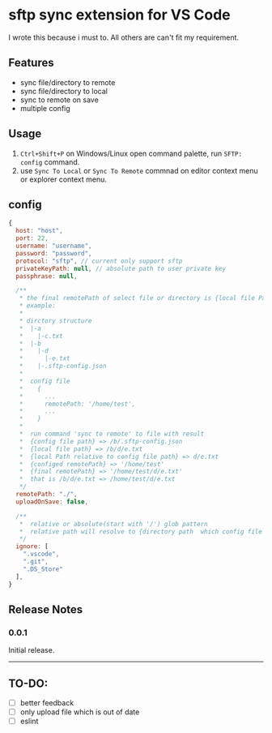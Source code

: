 # sftp sync extension for VS Code
I wrote this because i must to. All others are can't fit my requirement.
## Features

* sync file/directory to remote
* sync file/directory to local
* sync to remote on save
* multiple config

## Usage
 1. `Ctrl+Shift+P` on Windows/Linux open command palette, run `SFTP: config` command.
 2. use `Sync To Local` or `Sync To Remote` commnad on editor context menu or explorer context menu.

## config
```js
{
  host: "host",
  port: 22,
  username: "username",
  password: "password",
  protocol: "sftp", // current only support sftp
  privateKeyPath: null, // absolute path to user private key
  passphrase: null,

  /**
   * the final remotePath of select file or directory is {local file Path relative to config file path} + {remotePath in config file}.
   * example:
   *
   * dirctory structure
   *  |-a
   *    |-c.txt
   *  |-b
   *    |-d
   *      |-e.txt
   *    |-.sftp-config.json
   *  
   *  config file 
   *    {
   *      ...
   *      remotePath: '/home/test',
   *      ...
   *    }
   *    
   *  run command 'sync to remote' to file with result
   *  {config file path} => /b/.sftp-config.json
   *  {local file path} => /b/d/e.txt
   *  {local Path relative to config file path} => d/e.txt
   *  {configed remotePath} => '/home/test'
   *  {final remotePath} => '/home/test/d/e.txt'
   *  that is /b/d/e.txt => /home/test/d/e.txt
   */ 
  remotePath: "./", 
  uploadOnSave: false,

  /**
   *  relative or absolute(start with '/') glob pattern
   *  relative path will resolve to {directory path  which config file place} + {relative path}
   */ 
  ignore: [
    ".vscode",
    ".git",
    ".DS_Store"
  ],
}
```

## Release Notes

### 0.0.1

Initial release.

-----------------------------------------------------------------------------------------------------------

## TO-DO:

- [ ] better feedback
- [ ] only upload file which is out of date
- [ ] eslint
